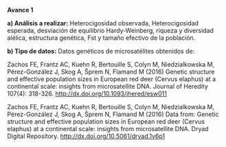 **Avance 1**


**a) Análisis a realizar:** Heterocigosidad observada, Heterocigosidad esperada, desviación de equilibrio Hardy-Weinberg, riqueza y diversidad alélica, estructura genética, Fst y tamaño efectivo de la población.

**b) Tipo de datos:** Datos genéticos de microsatélites obtenidos de:

Zachos FE, Frantz AC, Kuehn R, Bertouille S, Colyn M, Niedzialkowska M, Pérez-González J, Skog A, Šprem N, Flamand M (2016) Genetic structure and effective population sizes in European red deer (Cervus elaphus) at a continental scale: insights from microsatellite DNA. Journal of Heredity 107(4): 318-326. http://dx.doi.org/10.1093/jhered/esw011

Zachos FE, Frantz AC, Kuehn R, Bertouille S, Colyn M, Niedzialkowska M, Pérez-González J, Skog A, Šprem N, Flamand M (2016) Data from: Genetic structure and effective population sizes in European red deer (Cervus elaphus) at a continental scale: insights from microsatellite DNA. Dryad Digital Repository. http://dx.doi.org/10.5061/dryad.1v6p1
